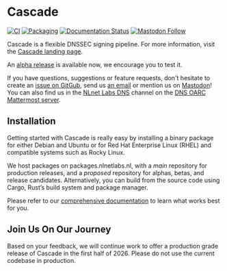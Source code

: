 # Cascade

[![CI](https://github.com/NLnetLabs/cascade/workflows/ci/badge.svg)](https://github.com/NLnetLabs/cascade/actions?query=workflow%3Aci)
[![Packaging](https://github.com/NLnetLabs/cascade/actions/workflows/pkg.yml/badge.svg)](https://nlnetlabs.nl/packages/)
[![Documentation Status](https://app.readthedocs.org/projects/cascade-signer/badge/?version=latest)](https://cascade.docs.nlnetlabs.nl/)
[![Mastodon Follow](https://img.shields.io/mastodon/follow/114692612288811644?domain=social.nlnetlabs.nl&style=social)](https://social.nlnetlabs.nl/@nlnetlabs)

Cascade is a flexible DNSSEC signing pipeline. For more information, visit
the [Cascade landing page](https://blog.nlnetlabs.nl/cascade/).

An [alpha release](https://github.com/NLnetLabs/cascade/releases) is
available now, we encourage you to test it.

If you have questions, suggestions or feature requests, don't hesitate to
create an [issue on GitGub](https://github.com/NLnetLabs/cascade/issues),
send us [an email](mailto:cascade@nlnetlabs.nl) or mention us on 
[Mastodon](https://social.nlnetlabs.nl/@nlnetlabs/)! You can also find us in the
[NLnet Labs DNS](https://chat.dns-oarc.net/community/channels/ldns) channel
on the [DNS OARC Mattermost
server](https://www.dns-oarc.net/oarc/services/chat).

## Installation

Getting started with Cascade is really easy by installing a binary package
for either Debian and Ubuntu or for Red Hat Enterprise Linux (RHEL) and
compatible systems such as Rocky Linux.

We host packages on packages.nlnetlabs.nl, with a *main* repository for
production releases, and a *proposed* repository for alphas, betas, and
release candidates. Alternatively, you can build from the source code using
Cargo, Rust’s build system and package manager.

Please refer to our [comprehensive
documentation](https://cascade.docs.nlnetlabs.nl/) to learn what works best
for you.

## Join Us On Our Journey

Based on your feedback, we will continue work to offer a production grade
release of Cascade in the first half of 2026. Please do not use the current
codebase in production.
